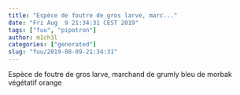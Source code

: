 ```yaml
---
title: "Espèce de foutre de gros larve, marc..."
date: "Fri Aug  9 21:34:31 CEST 2019"
tags: ["fuu", "pipotron"]
author: m1ch3l
categories: ["generated"]
slug: "fuu/2019-08-09-21:34:31"
---
```


Espèce de foutre de gros larve, marchand de grumly bleu de morbak végétatif orange
